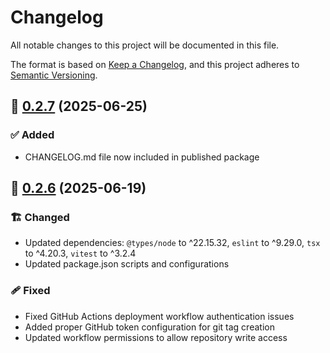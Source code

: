 # Changelog

All notable changes to this project will be documented in this file.

The format is based on [Keep a Changelog](https://keepachangelog.com/en/1.1.0/),
and this project adheres to [Semantic Versioning](http://semver.org/spec/v2.0.0.html).

## 🔖 [0.2.7] (2025-06-25)

### ✅ Added

- CHANGELOG.md file now included in published package

## 🔖 [0.2.6] (2025-06-19)

### 🏗️ Changed

- Updated dependencies: `@types/node` to ^22.15.32, `eslint` to ^9.29.0, `tsx` to ^4.20.3, `vitest` to ^3.2.4
- Updated package.json scripts and configurations

### 🩹 Fixed

- Fixed GitHub Actions deployment workflow authentication issues
- Added proper GitHub token configuration for git tag creation
- Updated workflow permissions to allow repository write access

<!-- Link References -->

[0.2.7]: https://github.com/aneuhold/ts-libs/compare/local-npm-registry-v0.2.6...local-npm-registry-v0.2.7
[0.2.6]: https://github.com/aneuhold/ts-libs/releases/tag/local-npm-registry-v0.2.6

